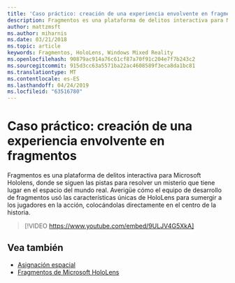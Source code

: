 ```yaml
---
title: 'Caso práctico: creación de una experiencia envolvente en fragmentos'
description: Fragmentos es una plataforma de delitos interactiva para Microsoft Hololens, donde se siguen las pistas para resolver un misterio que tiene lugar en el espacio del mundo real.
author: mattzmsft
ms.author: miharnis
ms.date: 03/21/2018
ms.topic: article
keywords: Fragmentos, HoloLens, Windows Mixed Reality
ms.openlocfilehash: 90879ac914a76c61cf87a70f91c204e7f7b243c2
ms.sourcegitcommit: 915d3cc63a5571ba22ac4608589f3eca8da1bc81
ms.translationtype: MT
ms.contentlocale: es-ES
ms.lasthandoff: 04/24/2019
ms.locfileid: "63516780"
---
```

# <a name="case-study---creating-an-immersive-experience-in-fragments"></a>Caso práctico: creación de una experiencia envolvente en fragmentos

Fragmentos es una plataforma de delitos interactiva para Microsoft Hololens, donde se siguen las pistas para resolver un misterio que tiene lugar en el espacio del mundo real. Averigüe cómo el equipo de desarrollo de fragmentos usó las características únicas de HoloLens para sumergir a los jugadores en la acción, colocándolas directamente en el centro de la historia.



>[!VIDEO https://www.youtube.com/embed/9ULJV4G5XkA]

## <a name="see-also"></a>Vea también
* [Asignación espacial](spatial-mapping.md)
* [Fragmentos de Microsoft HoloLens](https://www.microsoft.com/p/fragments/9nblggh5ggm8)
